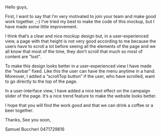 Hello guys,

First, I want to say that I’m very motivated to join your team and make good work together. ;-)
I’ve tried my best to make the code of this mockup, but I have made some little improvement.

I think that’s a clear and nice mockup design but, in a user-experienced view, a page with that height is not very good according to me because the users have to scroll a lot before seeing all the elements of the page and we all know that most of the time, they don’t scroll that much so most of content are “lost”.

To make this design looks better in a user-experienced view I have made the “navbar” fixed.
Like this the user can have the menu anytime in a hand.
Moreover, I added a “scrollTop button” if the user, who have scrolled, want to go directly to the top of the page.

In a user-interface view, I have added a nice text effect on the campaign slider of the page.
It’s a nice trend feature to make the website looks better.

I hope that you will find the work good and that we can drink a coffee or a beer together.

Thanks,
See you soon,

Samuel Buccheri
0471729816
